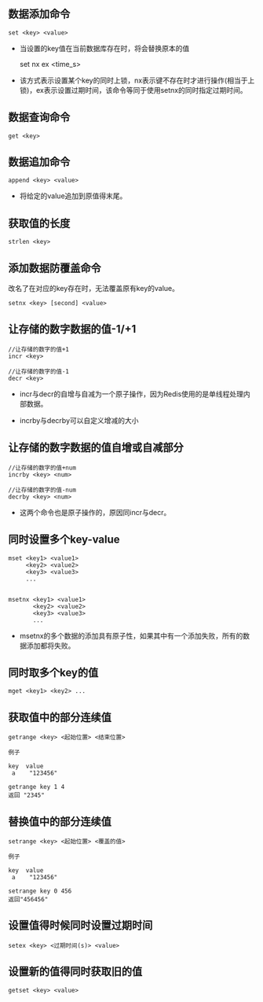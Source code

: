 ## 数据添加命令

    set <key> <value>
    
* 当设置的key值在当前数据库存在时，将会替换原本的值
    

    set <key> <value> nx ex <time_s>
    
* 该方式表示设置某个key的同时上锁，nx表示键不存在时才进行操作(相当于上锁)，ex表示设置过期时间，该命令等同于使用setnx的同时指定过期时间。

## 数据查询命令

    get <key>
    
## 数据追加命令

    append <key> <value>
    
* 将给定的value追加到原值得末尾。


## 获取值的长度

    strlen <key>
    
## 添加数据防覆盖命令
改名了在对应的key存在时，无法覆盖原有key的value。

    setnx <key> [second] <value>
    
## 让存储的数字数据的值-1/+1

    //让存储的数字的值+1
    incr <key>
    
    //让存储的数字的值-1
    decr <key>
    
* incr与decr的自增与自减为一个原子操作，因为Redis使用的是单线程处理内部数据。

* incrby与decrby可以自定义增减的大小
    

## 让存储的数字数据的值自增或自减部分

    //让存储的数字的值+num
    incrby <key> <num>
    
    //让存储的数字的值-num
    decrby <key> <num>
   
* 这两个命令也是原子操作的，原因同incr与decr。

    
## 同时设置多个key-value

    mset <key1> <value1>
         <key2> <value2>
         <key3> <value3>
         ...
         

    msetnx <key1> <value1>
           <key2> <value2>
           <key3> <value3>
           ...

* msetnx的多个数据的添加具有原子性，如果其中有一个添加失败，所有的数据添加都将失败。

## 同时取多个key的值

    mget <key1> <key2> ...
    
## 获取值中的部分连续值

    getrange <key> <起始位置> <结束位置>
    
`例子`

    key  value
     a    "123456"
     
    getrange key 1 4
    返回 "2345"
    
## 替换值中的部分连续值

    setrange <key> <起始位置> <覆盖的值>
    
`例子`

    key  value
     a    "123456"
     
    setrange key 0 456
    返回"456456"
    
## 设置值得时候同时设置过期时间

    setex <key> <过期时间(s)> <value>

## 设置新的值得同时获取旧的值

    getset <key> <value>